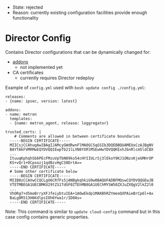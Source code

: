- State: rejected
- Reason: currently existing configuration facilities provide enough functionality

# Director Config

Contains Director configurations that can be dynamically changed for:

- [addons](addons.md)
	- not implemented yet
- CA certificates
	- currently requires Director redeploy

Example of `config.yml` used with `bosh update config ./config.yml`:

```
releases:
- {name: ipsec, version: latest}

addons:
- name: metron
  templates:
  - {name: metron_agent, release: loggregator}

trusted_certs: |
	# Comments are allowed in between certificate boundaries
  -----BEGIN CERTIFICATE-----
  MIICsjCCAhugAwIBAgIJAMcyGWdRwnFlMA0GCSqGSIb3DQEBBQUAMEUxCzAJBgNV
  BAYTAkFVMRMwEQYDVQQIEwpTb21lLVN0YXRlMSEwHwYDVQQKExhJbnRlcm5ldCBX
  ...
  ItuuqKphqhSb6PEcFMzuVpTbN09ko54cHYIIULrSj3lEkoY9KJ1ONzxKjeGMHrOP
  KS+vQr1+OCpxozj1qdBzvHgCS0DrtA==
  -----END CERTIFICATE-----
  # Some other certificate below
  -----BEGIN CERTIFICATE-----
  MIIB8zCCAVwCCQCLgU6CRfFs5jANBgkqhkiG9w0BAQUFADBFMQswCQYDVQQGEwJB
  VTETMBEGA1UECBMKU29tZS1TdGF0ZTEhMB8GA1UEChMYSW50ZXJuZXQgV2lkZ2l0
  ...
  VhORg7+d5moBrryXFJfeiybtuIEA+1AOwEkdp1MAKBhRZYmeoQXPAieBrCp6l+Ax
  BaLg0R513H6KdlpsIOh6Ywa1r/ID0As=
  -----END CERTIFICATE-----
```

Note: This command is similar to `update cloud-config` command but in this case config contains generic properties.
